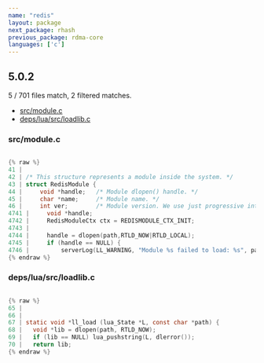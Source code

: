 ```yaml
---
name: "redis"
layout: package
next_package: rhash
previous_package: rdma-core
languages: ['c']
---
```

## 5.0.2
5 / 701 files match, 2 filtered matches.

 - [src/module.c](#srcmodulec)
 - [deps/lua/src/loadlib.c](#depsluasrcloadlibc)

### src/module.c

```c

{% raw %}
41 | 
42 | /* This structure represents a module inside the system. */
43 | struct RedisModule {
44 |     void *handle;   /* Module dlopen() handle. */
45 |     char *name;     /* Module name. */
46 |     int ver;        /* Module version. We use just progressive integers. */
4741 |     void *handle;
4742 |     RedisModuleCtx ctx = REDISMODULE_CTX_INIT;
4743 | 
4744 |     handle = dlopen(path,RTLD_NOW|RTLD_LOCAL);
4745 |     if (handle == NULL) {
4746 |         serverLog(LL_WARNING, "Module %s failed to load: %s", path, dlerror());
{% endraw %}

```
### deps/lua/src/loadlib.c

```c

{% raw %}
65 | 
66 | 
67 | static void *ll_load (lua_State *L, const char *path) {
68 |   void *lib = dlopen(path, RTLD_NOW);
69 |   if (lib == NULL) lua_pushstring(L, dlerror());
70 |   return lib;
{% endraw %}

```